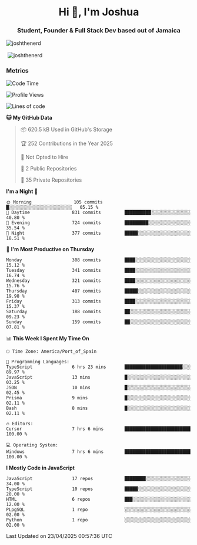 <h1 align="center">Hi 👋, I'm Joshua</h1>
<h3 align="center">Student, Founder & Full Stack Dev based out of Jamaica</h3>

<p align="left"> <img src="https://komarev.com/ghpvc/?username=JoshTheDeveloperr" alt="joshthenerd" /> </p>

<p>&nbsp;<img align="center" src="https://github-readme-stats.vercel.app/api?username=JoshTheDeveloperr&show_icons=true&count_private=true" alt="joshthenerd" /></p>

### Metrics

<!--START_SECTION:waka-->
![Code Time](http://img.shields.io/badge/Code%20Time-1%2C234%20hrs%2025%20mins-blue)

![Profile Views](http://img.shields.io/badge/Profile%20Views-0-blue)

![Lines of code](https://img.shields.io/badge/From%20Hello%20World%20I%27ve%20Written-3.7%20million%20lines%20of%20code-blue)

**🐱 My GitHub Data** 

> 📦 620.5 kB Used in GitHub's Storage 
 > 
> 🏆 252 Contributions in the Year 2025
 > 
> 🚫 Not Opted to Hire
 > 
> 📜 2 Public Repositories 
 > 
> 🔑 35 Private Repositories 
 > 
**I'm a Night 🦉** 

```text
🌞 Morning                105 commits         █░░░░░░░░░░░░░░░░░░░░░░░░   05.15 % 
🌆 Daytime                831 commits         ██████████░░░░░░░░░░░░░░░   40.80 % 
🌃 Evening                724 commits         █████████░░░░░░░░░░░░░░░░   35.54 % 
🌙 Night                  377 commits         █████░░░░░░░░░░░░░░░░░░░░   18.51 % 
```
📅 **I'm Most Productive on Thursday** 

```text
Monday                   308 commits         ████░░░░░░░░░░░░░░░░░░░░░   15.12 % 
Tuesday                  341 commits         ████░░░░░░░░░░░░░░░░░░░░░   16.74 % 
Wednesday                321 commits         ████░░░░░░░░░░░░░░░░░░░░░   15.76 % 
Thursday                 407 commits         █████░░░░░░░░░░░░░░░░░░░░   19.98 % 
Friday                   313 commits         ████░░░░░░░░░░░░░░░░░░░░░   15.37 % 
Saturday                 188 commits         ██░░░░░░░░░░░░░░░░░░░░░░░   09.23 % 
Sunday                   159 commits         ██░░░░░░░░░░░░░░░░░░░░░░░   07.81 % 
```


📊 **This Week I Spent My Time On** 

```text
🕑︎ Time Zone: America/Port_of_Spain

💬 Programming Languages: 
TypeScript               6 hrs 23 mins       ██████████████████████░░░   89.97 % 
JavaScript               13 mins             █░░░░░░░░░░░░░░░░░░░░░░░░   03.25 % 
JSON                     10 mins             █░░░░░░░░░░░░░░░░░░░░░░░░   02.45 % 
Prisma                   9 mins              █░░░░░░░░░░░░░░░░░░░░░░░░   02.11 % 
Bash                     8 mins              █░░░░░░░░░░░░░░░░░░░░░░░░   02.11 % 

🔥 Editors: 
Cursor                   7 hrs 6 mins        █████████████████████████   100.00 % 

💻 Operating System: 
Windows                  7 hrs 6 mins        █████████████████████████   100.00 % 
```

**I Mostly Code in JavaScript** 

```text
JavaScript               17 repos            ████████░░░░░░░░░░░░░░░░░   34.00 % 
TypeScript               10 repos            █████░░░░░░░░░░░░░░░░░░░░   20.00 % 
HTML                     6 repos             ███░░░░░░░░░░░░░░░░░░░░░░   12.00 % 
PLpgSQL                  1 repo              ░░░░░░░░░░░░░░░░░░░░░░░░░   02.00 % 
Python                   1 repo              ░░░░░░░░░░░░░░░░░░░░░░░░░   02.00 % 
```




 Last Updated on 23/04/2025 00:57:36 UTC
<!--END_SECTION:waka-->
